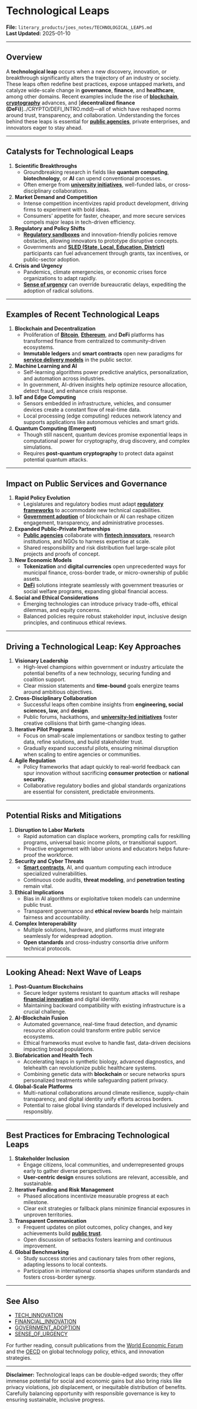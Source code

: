 # Technological Leaps

**File:** `literary_products/joes_notes/TECHNOLOGICAL_LEAPS.md`\
**Last Updated:** 2025-01-10

***

## Overview

A **technological leap** occurs when a new discovery, innovation, or breakthrough significantly alters the trajectory of an industry or society. These leaps often redefine best practices, expose untapped markets, and catalyze wide-scale change in **governance**, **finance**, and **healthcare**, among other domains. Recent examples include the rise of [**blockchain**](../crypto_economics/bitcoin_basics.md), [**cryptography**](../CRYPTO/CRYPTOGRPAHY_BASICS_.MD) advances, and [**decentralized finance (DeFi)**]../CRYPTO/DEFI_INTRO.mdd)—all of which have reshaped norms around trust, transparency, and collaboration. Understanding the forces behind these leaps is essential for [**public agencies**](public_agencies.md), private enterprises, and innovators eager to stay ahead.

***

## Catalysts for Technological Leaps

1. **Scientific Breakthroughs**
   * Groundbreaking research in fields like **quantum computing**, **biotechnology**, or **AI** can upend conventional processes.
   * Often emerge from [**university initiatives**](university_initiatives.md), well-funded labs, or cross-disciplinary collaborations.
2. **Market Demand and Competition**
   * Intense competition incentivizes rapid product development, driving firms to experiment with bold ideas.
   * Consumers’ appetite for faster, cheaper, and more secure services compels major leaps in tech-driven efficiency.
3. **Regulatory and Policy Shifts**
   * [**Regulatory sandboxes**](../governance/regulatory_frameworks.md) and innovation-friendly policies remove obstacles, allowing innovators to prototype disruptive concepts.
   * Governments and [**SLED (State, Local, Education, District)**](sled_vertices.md) participants can fuel advancement through grants, tax incentives, or public-sector adoption.
4. **Crisis and Urgency**
   * Pandemics, climate emergencies, or economic crises force organizations to adapt rapidly.
   * [**Sense of urgency**](sense_of_urgency.md) can override bureaucratic delays, expediting the adoption of radical solutions.

***

## Examples of Recent Technological Leaps

1. **Blockchain and Decentralization**
   * Proliferation of [**Bitcoin**](../crypto_economics/bitcoin_basics.md), [**Ethereum**](https://en.wikipedia.org/wiki/Ethereum), and **DeFi** platforms has transformed finance from centralized to community-driven ecosystems.
   * **Immutable ledgers** and **smart contracts** open new paradigms for [**service delivery models**](../AI/service_delivery_models.md) in the public sector.
2. **Machine Learning and AI**
   * Self-learning algorithms power predictive analytics, personalization, and automation across industries.
   * In government, AI-driven insights help optimize resource allocation, detect fraud, and enhance crisis response.
3. **IoT and Edge Computing**
   * Sensors embedded in infrastructure, vehicles, and consumer devices create a constant flow of real-time data.
   * Local processing (edge computing) reduces network latency and supports applications like autonomous vehicles and smart grids.
4. **Quantum Computing (Emergent)**
   * Though still nascent, quantum devices promise exponential leaps in computational power for cryptography, drug discovery, and complex simulations.
   * Requires **post-quantum cryptography** to protect data against potential quantum attacks.

***

## Impact on Public Services and Governance

1. **Rapid Policy Evolution**
   * Legislatures and regulatory bodies must adapt [**regulatory frameworks**](../governance/regulatory_frameworks.md) to accommodate new technical capabilities.
   * [**Government adoption**](government_adoption.md) of blockchain or AI can reshape citizen engagement, transparency, and administrative processes.
2. **Expanded Public-Private Partnerships**
   * [**Public agencies**](public_agencies.md) collaborate with [**fintech innovators**](../FINTECH_INNOVATORS.md), research institutions, and NGOs to harness expertise at scale.
   * Shared responsibility and risk distribution fuel large-scale pilot projects and proofs of concept.
3. **New Economic Models**
   * **Tokenization** and **digital currencies** open unprecedented ways for municipal finance, cross-border trade, or micro-ownership of public assets.
   * [**DeFi**](../CRYPTO/DEFI_INTRO.md) solutions integrate seamlessly with government treasuries or social welfare programs, expanding global financial access.
4. **Social and Ethical Considerations**
   * Emerging technologies can introduce privacy trade-offs, ethical dilemmas, and equity concerns.
   * Balanced policies require robust stakeholder input, inclusive design principles, and continuous ethical reviews.

***

## Driving a Technological Leap: Key Approaches

1. **Visionary Leadership**
   * High-level champions within government or industry articulate the potential benefits of a new technology, securing funding and coalition support.
   * Clear mission statements and **time-bound** goals energize teams around ambitious objectives.
2. **Cross-Disciplinary Collaboration**
   * Successful leaps often combine insights from **engineering, social sciences, law,** and **design**.
   * Public forums, hackathons, and [**university-led initiatives**](university_initiatives.md) foster creative collisions that birth game-changing ideas.
3. **Iterative Pilot Programs**
   * Focus on small-scale implementations or sandbox testing to gather data, refine solutions, and build stakeholder trust.
   * Gradually expand successful pilots, ensuring minimal disruption when scaling to entire agencies or communities.
4. **Agile Regulation**
   * Policy frameworks that adapt quickly to real-world feedback can spur innovation without sacrificing **consumer protection** or **national security**.
   * Collaborative regulatory bodies and global standards organizations are essential for consistent, predictable environments.

***

## Potential Risks and Mitigations

1. **Disruption to Labor Markets**
   * Rapid automation can displace workers, prompting calls for reskilling programs, universal basic income pilots, or transitional support.
   * Proactive engagement with labor unions and educators helps future-proof the workforce.
2. **Security and Cyber Threats**
   * [**Smart contracts**](../CRYPTO/DEFI_INTRO.md), AI, and quantum computing each introduce specialized vulnerabilities.
   * Continuous code audits, **threat modeling**, and **penetration testing** remain vital.
3. **Ethical Implications**
   * Bias in AI algorithms or exploitative token models can undermine public trust.
   * Transparent governance and **ethical review boards** help maintain fairness and accountability.
4. **Complex Interoperability**
   * Multiple solutions, hardware, and platforms must integrate seamlessly for widespread adoption.
   * **Open standards** and cross-industry consortia drive uniform technical protocols.

***

## Looking Ahead: Next Wave of Leaps

1. **Post-Quantum Blockchains**
   * Secure ledger systems resistant to quantum attacks will reshape [**financial innovation**](../strategy/financial_innovation.md) and digital identity.
   * Maintaining backward compatibility with existing infrastructure is a crucial challenge.
2. **AI-Blockchain Fusion**
   * Automated governance, real-time fraud detection, and dynamic resource allocation could transform entire public service ecosystems.
   * Ethical frameworks must evolve to handle fast, data-driven decisions impacting broad populations.
3. **Biofabrication and Health Tech**
   * Accelerating leaps in synthetic biology, advanced diagnostics, and telehealth can revolutionize public healthcare systems.
   * Combining genetic data with **blockchain** or secure networks spurs personalized treatments while safeguarding patient privacy.
4. **Global-Scale Platforms**
   * Multi-national collaborations around climate resilience, supply-chain transparency, and digital identity unify efforts across borders.
   * Potential to raise global living standards if developed inclusively and responsibly.

***

## Best Practices for Embracing Technological Leaps

1. **Stakeholder Inclusion**
   * Engage citizens, local communities, and underrepresented groups early to gather diverse perspectives.
   * **User-centric design** ensures solutions are relevant, accessible, and sustainable.
2. **Iterative Funding and Risk Management**
   * Phased allocations incentivize measurable progress at each milestone.
   * Clear exit strategies or fallback plans minimize financial exposures in unproven territories.
3. **Transparent Communication**
   * Frequent updates on pilot outcomes, policy changes, and key achievements build [**public trust**](public_trust.md).
   * Open discussion of setbacks fosters learning and continuous improvement.
4. **Global Benchmarking**
   * Study success stories and cautionary tales from other regions, adapting lessons to local contexts.
   * Participation in international consortia shapes uniform standards and fosters cross-border synergy.

***

## See Also

* [TECH\_INNOVATION](../strategy/tech_innovation.md)
* [FINANCIAL\_INNOVATION](../strategy/financial_innovation.md)
* [GOVERNMENT\_ADOPTION](government_adoption.md)
* [SENSE\_OF\_URGENCY](sense_of_urgency.md)

For further reading, consult publications from the [World Economic Forum](https://www.weforum.org/) and the [OECD](https://www.oecd.org/) on global technology policy, ethics, and innovation strategies.

***

**Disclaimer:** Technological leaps can be double-edged swords; they offer immense potential for social and economic gains but also bring risks like privacy violations, job displacement, or inequitable distribution of benefits. Carefully balancing opportunity with responsible governance is key to ensuring sustainable, inclusive progress.
